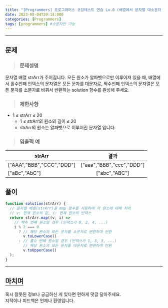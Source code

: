 ```yaml
---
title: "[Programmers] 프로그래머스 코딩테스트 연습 Lv.0 (배열에서 문자열 대소문자 변환하기)"
date: 2023-08-04T20:14:000
categories: [Programmers]
tags: [programmers] #소문자만 가능
---
```


---

## <b>문제</b>

<h3><blockquote>문제설명
</blockquote></h3>

문자열 배열 strArr가 주어집니다. 모든 원소가 알파벳으로만 이루어져 있을 때, 배열에서 홀수번째 인덱스의 문자열은 모든 문자를 대문자로, 짝수번째 인덱스의 문자열은 모든 문자를 소문자로 바꿔서 반환하는 solution 함수를 완성해 주세요.

<h3><blockquote>제한사항
</blockquote></h3>

- 1 ≤ strArr ≤ 20
  - 1 ≤ strArr의 원소의 길이 ≤ 20
  - strArr의 원소는 알파벳으로 이루어진 문자열 입니다.

<h3><blockquote>입출력 예
</blockquote></h3>

| strArr                    |           결과            |
| ------------------------- | :-----------------------: |
| ["AAA","BBB","CCC","DDD"] | ["aaa","BBB","ccc","DDD"] |
| ["aBc","AbC"]             |       ["abc","ABC"]       |

## <b>풀이</b>

```js
function solution(strArr) {
  // 문자열 배열(strArr)을 map 함수를 사용하여 각 원소에 대해 처리
  // v: 현재 원소의 값, i: 현재 원소의 인덱스
  return strArr.map((v, i) =>
    // 짝수 번째 원소일 경우 (인덱스가 0, 2, 4, ...)
    i % 2 === 0
      ? // 해당 원소의 모든 문자를 소문자로 변환하여 반환
        v.toLowerCase()
      : // 홀수 번째 원소일 경우 (인덱스가 1, 3, 5, ...)
        // 해당 원소의 모든 문자를 대문자로 변환하여 반환
        v.toUpperCase()
  );
}
```

---

## <b style="border-bottom:2px solid gray"><b>마치며</b></b>

<P>혹시 잘못된 정보나 궁금하신 게 있다면 편하게 댓글 달아주세요.<br/>
지적이나 피드백은 언제나 환영입니다.</p>
